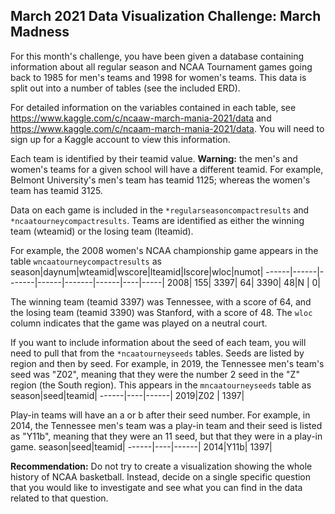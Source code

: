 ## March 2021 Data Visualization Challenge: March Madness

For this month's challenge, you have been given a database containing information about all regular season and NCAA Tournament games going back to 1985 for men's teams and 1998 for women's teams. This data is split out into a number of tables (see the included ERD).

For detailed information on the variables contained in each table, see https://www.kaggle.com/c/ncaaw-march-mania-2021/data and https://www.kaggle.com/c/ncaam-march-mania-2021/data. You will need to sign up for a Kaggle account to view this information.

Each team is identified by their teamid value. **Warning:** the men's and women's teams for a given school will have a different teamid. For example, Belmont University's men's team has teamid 1125; whereas the women's team has teamid 3125. 

Data on each game is included in the `*regularseasoncompactresults` and `*ncaatourneycompactresults`. Teams are identified as either the winning team (wteamid) or the losing team (lteamid). 

For example, the 2008 women's NCAA championship game appears in the table `wncaatourneycompactresults` as
season|daynum|wteamid|wscore|lteamid|lscore|wloc|numot|
------|------|-------|------|-------|------|----|-----|
  2008|   155|   3397|    64|   3390|    48|N   |    0|

The winning team (teamid 3397) was Tennessee, with a score of 64, and the losing team (teamid 3390) was Stanford, with a score of 48. The `wloc` column indicates that the game was played on a neutral court.

If you want to include information about the seed of each team, you will need to pull that from the `*ncaatourneyseeds` tables. Seeds are listed by region and then by seed. For example, in 2019, the Tennessee men's team's seed was "Z02", meaning that they were the number 2 seed in the "Z" region (the South region). This appears in the `mncaatourneyseeds` table as
season|seed|teamid|
------|----|------|
  2019|Z02 |  1397|

Play-in teams will have an a or b after their seed number. For example, in 2014, the Tennessee men's team was a play-in team and their seed is listed as "Y11b", meaning that they were an 11 seed, but that they were in a play-in game. 
season|seed|teamid|
------|----|------|
  2014|Y11b|  1397|

**Recommendation:** Do not try to create a visualization showing the whole history of NCAA basketball. Instead, decide on a single specific question that you would like to investigate and see what you can find in the data related to that question.